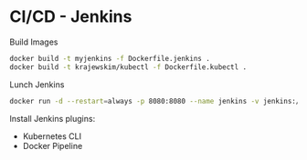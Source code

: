 # CI/CD - Jenkins

Build Images
```sh 
docker build -t myjenkins -f Dockerfile.jenkins .
docker build -t krajewskim/kubectl -f Dockerfile.kubectl .
```

Lunch Jenkins
```sh
docker run -d --restart=always -p 8080:8080 --name jenkins -v jenkins:/var/jenkins_home -v /var/run/docker.sock:/var/run/docker.sock --privileged myjenkins
```

Install Jenkins plugins:
* Kubernetes CLI
* Docker Pipeline
